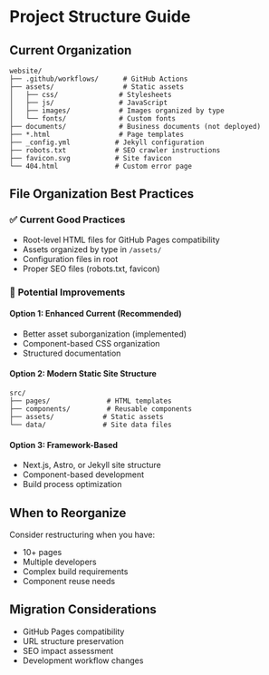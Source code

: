 # Project Structure Guide

## Current Organization

```
website/
├── .github/workflows/      # GitHub Actions
├── assets/                 # Static assets
│   ├── css/               # Stylesheets
│   ├── js/                # JavaScript
│   ├── images/            # Images organized by type
│   └── fonts/             # Custom fonts
├── documents/             # Business documents (not deployed)
├── *.html                 # Page templates
├── _config.yml           # Jekyll configuration
├── robots.txt            # SEO crawler instructions
├── favicon.svg           # Site favicon
└── 404.html              # Custom error page
```

## File Organization Best Practices

### ✅ **Current Good Practices**
- Root-level HTML files for GitHub Pages compatibility
- Assets organized by type in `/assets/`
- Configuration files in root
- Proper SEO files (robots.txt, favicon)

### 🔄 **Potential Improvements**

#### Option 1: Enhanced Current (Recommended)
- Better asset suborganization (implemented)
- Component-based CSS organization
- Structured documentation

#### Option 2: Modern Static Site Structure
```
src/
├── pages/              # HTML templates
├── components/         # Reusable components
├── assets/            # Static assets
└── data/              # Site data files
```

#### Option 3: Framework-Based
- Next.js, Astro, or Jekyll site structure
- Component-based development
- Build process optimization

## When to Reorganize

Consider restructuring when you have:
- 10+ pages
- Multiple developers
- Complex build requirements
- Component reuse needs

## Migration Considerations

- GitHub Pages compatibility
- URL structure preservation
- SEO impact assessment
- Development workflow changes
